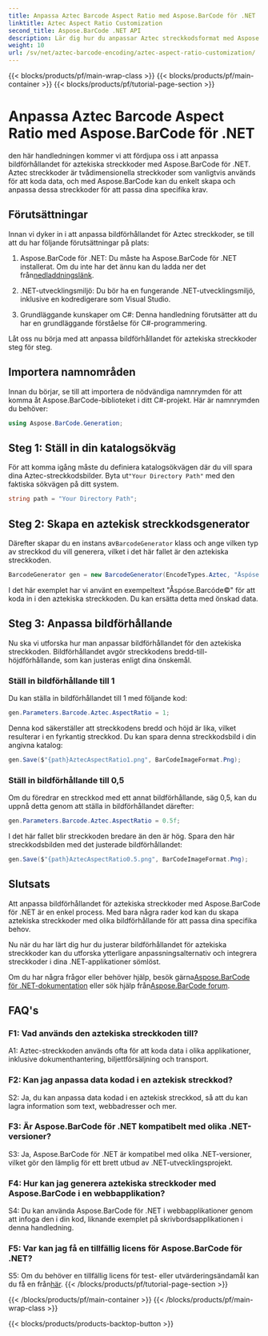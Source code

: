 ```yaml
---
title: Anpassa Aztec Barcode Aspect Ratio med Aspose.BarCode för .NET
linktitle: Aztec Aspect Ratio Customization
second_title: Aspose.BarCode .NET API
description: Lär dig hur du anpassar Aztec streckkodsformat med Aspose.BarCode för .NET. Skapa unika, flexibla streckkoder för dina .NET-applikationer.
weight: 10
url: /sv/net/aztec-barcode-encoding/aztec-aspect-ratio-customization/
---
```


{{< blocks/products/pf/main-wrap-class >}}
{{< blocks/products/pf/main-container >}}
{{< blocks/products/pf/tutorial-page-section >}}

# Anpassa Aztec Barcode Aspect Ratio med Aspose.BarCode för .NET

den här handledningen kommer vi att fördjupa oss i att anpassa bildförhållandet för aztekiska streckkoder med Aspose.BarCode för .NET. Aztec streckkoder är tvådimensionella streckkoder som vanligtvis används för att koda data, och med Aspose.BarCode kan du enkelt skapa och anpassa dessa streckkoder för att passa dina specifika krav.

## Förutsättningar

Innan vi dyker in i att anpassa bildförhållandet för Aztec streckkoder, se till att du har följande förutsättningar på plats:

1.  Aspose.BarCode för .NET: Du måste ha Aspose.BarCode för .NET installerat. Om du inte har det ännu kan du ladda ner det från[nedladdningslänk](https://releases.aspose.com/barcode/net/).

2. .NET-utvecklingsmiljö: Du bör ha en fungerande .NET-utvecklingsmiljö, inklusive en kodredigerare som Visual Studio.

3. Grundläggande kunskaper om C#: Denna handledning förutsätter att du har en grundläggande förståelse för C#-programmering.

Låt oss nu börja med att anpassa bildförhållandet för aztekiska streckkoder steg för steg.

## Importera namnområden

Innan du börjar, se till att importera de nödvändiga namnrymden för att komma åt Aspose.BarCode-biblioteket i ditt C#-projekt. Här är namnrymden du behöver:

```csharp
using Aspose.BarCode.Generation;
```

## Steg 1: Ställ in din katalogsökväg

 För att komma igång måste du definiera katalogsökvägen där du vill spara dina Aztec-streckkodsbilder. Byta ut`"Your Directory Path"` med den faktiska sökvägen på ditt system.

```csharp
string path = "Your Directory Path";
```

## Steg 2: Skapa en aztekisk streckkodsgenerator

 Därefter skapar du en instans av`BarcodeGenerator` klass och ange vilken typ av streckkod du vill generera, vilket i det här fallet är den aztekiska streckkoden.

```csharp
BarcodeGenerator gen = new BarcodeGenerator(EncodeTypes.Aztec, "Åspóse.Barcóde©");
```

I det här exemplet har vi använt en exempeltext "Åspóse.Barcóde©" för att koda in i den aztekiska streckkoden. Du kan ersätta detta med önskad data.

## Steg 3: Anpassa bildförhållande

Nu ska vi utforska hur man anpassar bildförhållandet för den aztekiska streckkoden. Bildförhållandet avgör streckkodens bredd-till-höjdförhållande, som kan justeras enligt dina önskemål.

### Ställ in bildförhållande till 1

Du kan ställa in bildförhållandet till 1 med följande kod:

```csharp
gen.Parameters.Barcode.Aztec.AspectRatio = 1;
```

Denna kod säkerställer att streckkodens bredd och höjd är lika, vilket resulterar i en fyrkantig streckkod. Du kan spara denna streckkodsbild i din angivna katalog:

```csharp
gen.Save($"{path}AztecAspectRatio1.png", BarCodeImageFormat.Png);
```

### Ställ in bildförhållande till 0,5

Om du föredrar en streckkod med ett annat bildförhållande, säg 0,5, kan du uppnå detta genom att ställa in bildförhållandet därefter:

```csharp
gen.Parameters.Barcode.Aztec.AspectRatio = 0.5f;
```

I det här fallet blir streckkoden bredare än den är hög. Spara den här streckkodsbilden med det justerade bildförhållandet:

```csharp
gen.Save($"{path}AztecAspectRatio0.5.png", BarCodeImageFormat.Png);
```

## Slutsats

Att anpassa bildförhållandet för aztekiska streckkoder med Aspose.BarCode för .NET är en enkel process. Med bara några rader kod kan du skapa aztekiska streckkoder med olika bildförhållande för att passa dina specifika behov.

Nu när du har lärt dig hur du justerar bildförhållandet för aztekiska streckkoder kan du utforska ytterligare anpassningsalternativ och integrera streckkoder i dina .NET-applikationer sömlöst.

 Om du har några frågor eller behöver hjälp, besök gärna[Aspose.BarCode för .NET-dokumentation](https://reference.aspose.com/barcode/net/) eller sök hjälp från[Aspose.BarCode forum](https://forum.aspose.com/c/barcode/13).

## FAQ's

### F1: Vad används den aztekiska streckkoden till?

A1: Aztec-streckkoden används ofta för att koda data i olika applikationer, inklusive dokumenthantering, biljettförsäljning och transport.

### F2: Kan jag anpassa data kodad i en aztekisk streckkod?

S2: Ja, du kan anpassa data kodad i en aztekisk streckkod, så att du kan lagra information som text, webbadresser och mer.

### F3: Är Aspose.BarCode för .NET kompatibelt med olika .NET-versioner?

S3: Ja, Aspose.BarCode för .NET är kompatibel med olika .NET-versioner, vilket gör den lämplig för ett brett utbud av .NET-utvecklingsprojekt.

### F4: Hur kan jag generera aztekiska streckkoder med Aspose.BarCode i en webbapplikation?

S4: Du kan använda Aspose.BarCode för .NET i webbapplikationer genom att infoga den i din kod, liknande exemplet på skrivbordsapplikationen i denna handledning.

### F5: Var kan jag få en tillfällig licens för Aspose.BarCode för .NET?

S5: Om du behöver en tillfällig licens för test- eller utvärderingsändamål kan du få en från[här](https://purchase.aspose.com/temporary-license/).
{{< /blocks/products/pf/tutorial-page-section >}}

{{< /blocks/products/pf/main-container >}}
{{< /blocks/products/pf/main-wrap-class >}}

{{< blocks/products/products-backtop-button >}}
